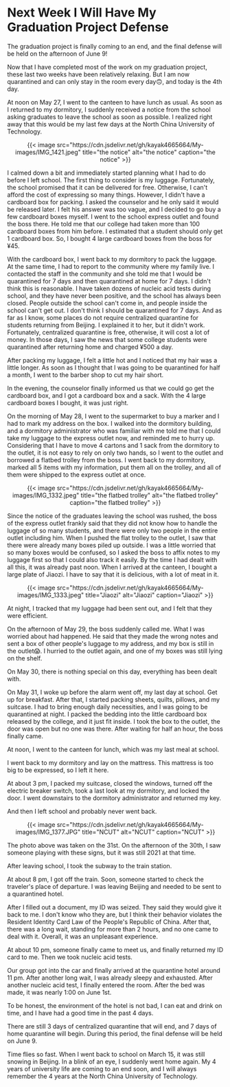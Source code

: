 # Next Week I Will Have My Graduation Project Defense

The graduation project is finally coming to an end, and the final defense will be held on the afternoon of June 9!
<!--more-->

Now that I have completed most of the work on my graduation project, these last two weeks have been relatively relaxing. But I am now quarantined and can only stay in the room every day🙃, and today is the 4th day.

At noon on May 27, I went to the canteen to have lunch as usual. As soon as I returned to my dormitory, I suddenly received a notice from the school asking graduates to leave the school as soon as possible. I realized right away that this would be my last few days at the North China University of Technology.

<div align="center">
{{< image src="https://cdn.jsdelivr.net/gh/kayak4665664/My-images/IMG_1421.jpeg" title="the notice" alt="the notice" caption="the notice" >}}
</div>

I calmed down a bit and immediately started planning what I had to do before I left school. The first thing to consider is my luggage. Fortunately, the school promised that it can be delivered for free. Otherwise, I can't afford the cost of expressing so many things. However, I didn't have a cardboard box for packing. I asked the counselor and he only said it would be released later. I felt his answer was too vague, and I decided to go buy a few cardboard boxes myself. I went to the school express outlet and found the boss there. He told me that our college had taken more than 100 cardboard boxes from him before. I estimated that a student should only get 1 cardboard box. So, I bought 4 large cardboard boxes from the boss for ¥45.

With the cardboard box, I went back to my dormitory to pack the luggage. At the same time, I had to report to the community where my family live. I contacted the staff in the community and she told me that I would be quarantined for 7 days and then quarantined at home for 7 days. I didn't think this is reasonable. I have taken dozens of nucleic acid tests during school, and they have never been positive, and the school has always been closed. People outside the school can't come in, and people inside the school can't get out. I don't think I should be quarantined for 7 days. And as far as I know, some places do not require centralized quarantine for students returning from Beijing. I explained it to her, but it didn't work. Fortunately, centralized quarantine is free, otherwise, it will cost a lot of money. In those days, I saw the news that some college students were quarantined after returning home and charged ¥500 a day.

After packing my luggage, I felt a little hot and I noticed that my hair was a little longer. As soon as I thought that I was going to be quarantined for half a month, I went to the barber shop to cut my hair short.

In the evening, the counselor finally informed us that we could go get the cardboard box, and I got a cardboard box and a sack. With the 4 large cardboard boxes I bought, it was just right.

On the morning of May 28, I went to the supermarket to buy a marker and I had to mark my address on the box. I walked into the dormitory building, and a dormitory administrator who was familiar with me told me that I could take my luggage to the express outlet now, and reminded me to hurry up. Considering that I have to move 4 cartons and 1 sack from the dormitory to the outlet, it is not easy to rely on only two hands, so I went to the outlet and borrowed a flatbed trolley from the boss. I went back to my dormitory, marked all 5 items with my information, put them all on the trolley, and all of them were shipped to the express outlet at once.

<div align="center">
{{< image src="https://cdn.jsdelivr.net/gh/kayak4665664/My-images/IMG_1332.jpeg" title="the flatbed trolley" alt="the flatbed trolley" caption="the flatbed trolley" >}}
</div>

Since the notice of the graduates leaving the school was rushed, the boss of the express outlet frankly said that they did not know how to handle the luggage of so many students, and there were only two people in the entire outlet including him. When I pushed the flat trolley to the outlet, I saw that there were already many boxes piled up outside. I was a little worried that so many boxes would be confused, so I asked the boss to affix notes to my luggage first so that I could also track it easily. By the time I had dealt with all this, it was already past noon. When I arrived at the canteen, I bought a large plate of Jiaozi. I have to say that it is delicious, with a lot of meat in it.

<div align="center">
{{< image src="https://cdn.jsdelivr.net/gh/kayak4665664/My-images/IMG_1333.jpeg" title="Jiaozi" alt="Jiaozi" caption="Jiaozi" >}}
</div>

At night, I tracked that my luggage had been sent out, and I felt that they were efficient.

On the afternoon of May 29, the boss suddenly called me. What I was worried about had happened. He said that they made the wrong notes and sent a box of other people's luggage to my address, and my box is still in the outlet😱. I hurried to the outlet again, and one of my boxes was still lying on the shelf.

On May 30, there is nothing special on this day, everything has been dealt with.

On May 31, I woke up before the alarm went off, my last day at school. Get up for breakfast. After that, I started packing sheets, quilts, pillows, and my suitcase. I had to bring enough daily necessities, and I was going to be quarantined at night. I packed the bedding into the little cardboard box released by the college, and it just fit inside. I took the box to the outlet, the door was open but no one was there. After waiting for half an hour, the boss finally came.

At noon, I went to the canteen for lunch, which was my last meal at school.

I went back to my dormitory and lay on the mattress. This mattress is too big to be expressed, so I left it here.

At about 3 pm, I packed my suitcase, closed the windows, turned off the electric breaker switch, took a last look at my dormitory, and locked the door. I went downstairs to the dormitory administrator and returned my key.

And then I left school and probably never went back.

<div align="center">
{{< image src="https://cdn.jsdelivr.net/gh/kayak4665664/My-images/IMG_1377.JPG" title="NCUT" alt="NCUT" caption="NCUT" >}}
</div>

The photo above was taken on the 31st. On the afternoon of the 30th, I saw someone playing with these signs, but it was still 2021 at that time.

After leaving school, I took the subway to the train station.

At about 8 pm, I got off the train. Soon, someone started to check the traveler's place of departure. I was leaving Beijing and needed to be sent to a quarantined hotel.

After I filled out a document, my ID was seized. They said they would give it back to me. I don't know who they are, but I think their behavior violates the Resident Identity Card Law of the People's Republic of China. After that, there was a long wait, standing for more than 2 hours, and no one came to deal with it. Overall, it was an unpleasant experience.

At about 10 pm, someone finally came to meet us, and finally returned my ID card to me. Then we took nucleic acid tests.

Our group got into the car and finally arrived at the quarantine hotel around 11 pm. After another long wait, I was already sleepy and exhausted. After another nucleic acid test, I finally entered the room. After the bed was made, it was nearly 1:00 on June 1st.

To be honest, the environment of the hotel is not bad, I can eat and drink on time, and I have had a good time in the past 4 days.

There are still 3 days of centralized quarantine that will end, and 7 days of home quarantine will begin. During this period, the final defense will be held on June 9.

Time flies so fast. When I went back to school on March 15, it was still snowing in Beijing. In a blink of an eye, I suddenly went home again. My 4 years of university life are coming to an end soon, and I will always remember the 4 years at the North China University of Technology.
